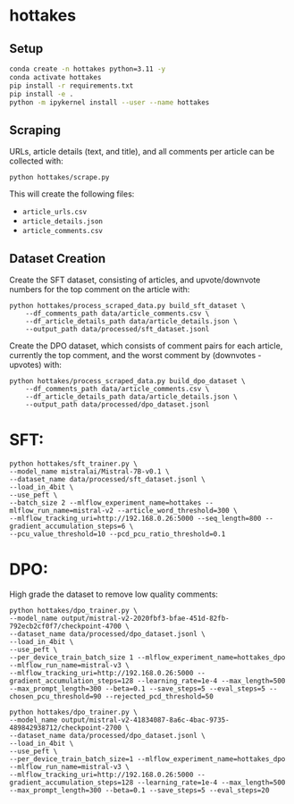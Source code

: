 # hottakes


## Setup

```bash
conda create -n hottakes python=3.11 -y
conda activate hottakes
pip install -r requirements.txt
pip install -e .
python -m ipykernel install --user --name hottakes
```


## Scraping

URLs, article details (text, and title), and all comments per article can be collected with:

```
python hottakes/scrape.py
```

This will create the following files:

- `article_urls.csv`
- `article_details.json`
- `article_comments.csv`

## Dataset Creation

Create the SFT dataset, consisting of articles, and upvote/downvote numbers for the top comment on the article with:

```
python hottakes/process_scraped_data.py build_sft_dataset \
    --df_comments_path data/article_comments.csv \
    --df_article_details_path data/article_details.json \
    --output_path data/processed/sft_dataset.jsonl
```

Create the DPO dataset, which consists of comment pairs for each article, currently the top comment, and the worst comment by (downvotes - upvotes) with:

```
python hottakes/process_scraped_data.py build_dpo_dataset \
    --df_comments_path data/article_comments.csv \
    --df_article_details_path data/article_details.json \
    --output_path data/processed/dpo_dataset.jsonl

```

# SFT:

```
python hottakes/sft_trainer.py \ 
--model_name mistralai/Mistral-7B-v0.1 \
--dataset_name data/processed/sft_dataset.jsonl \
--load_in_4bit \
--use_peft \
--batch_size 2 --mlflow_experiment_name=hottakes --mlflow_run_name=mistral-v2 --article_word_threshold=300 \
--mlflow_tracking_uri=http://192.168.0.26:5000 --seq_length=800 --gradient_accumulation_steps=6 \
--pcu_value_threshold=10 --pcd_pcu_ratio_threshold=0.1
```


# DPO:


High grade the dataset to remove low quality comments:

```
python hottakes/dpo_trainer.py \                           
--model_name output/mistral-v2-2020fbf3-bfae-451d-82fb-792ecb2cf0f7/checkpoint-4700 \
--dataset_name data/processed/dpo_dataset.jsonl \        
--load_in_4bit \                                  
--use_peft \
--per_device_train_batch_size 1 --mlflow_experiment_name=hottakes_dpo --mlflow_run_name=mistral-v3 \
--mlflow_tracking_uri=http://192.168.0.26:5000 --gradient_accumulation_steps=128 --learning_rate=1e-4 --max_length=500 --max_prompt_length=300 --beta=0.1 --save_steps=5 --eval_steps=5 --chosen_pcu_threshold=90 --rejected_pcd_threshold=50
```


```
python hottakes/dpo_trainer.py \
--model_name output/mistral-v2-41834087-8a6c-4bac-9735-489842938712/checkpoint-2700 \
--dataset_name data/processed/dpo_dataset.jsonl \
--load_in_4bit \
--use_peft \
--per_device_train_batch_size=1 --mlflow_experiment_name=hottakes_dpo --mlflow_run_name=mistral-v3 \
--mlflow_tracking_uri=http://192.168.0.26:5000 --gradient_accumulation_steps=128 --learning_rate=1e-4 --max_length=500 --max_prompt_length=300 --beta=0.1 --save_steps=5 --eval_steps=20
```
